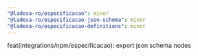 ```yaml
---
"@ladesa-ro/especificacao": minor
"@ladesa-ro/especificacao-json-schema": minor
"@ladesa-ro/especificacao-definitions": minor
---
```


feat(integrations/npm/especificacao): export json schema nodes

